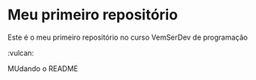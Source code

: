 # **Meu primeiro repositório**

Este é o meu primeiro repositório no curso VemSerDev de programação

:vulcan:

MUdando o README
